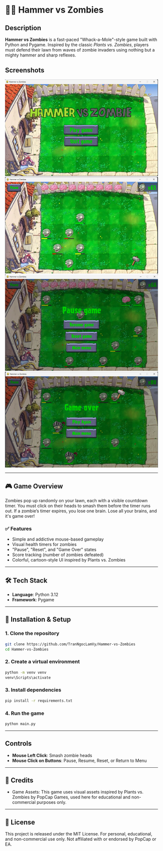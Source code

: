 # 🧟‍♂️ Hammer vs Zombies

## Description
**Hammer vs Zombies** is a fast-paced "Whack-a-Mole"-style game built with Python and Pygame. Inspired by the classic *Plants vs. Zombies*, players must defend their lawn from waves of zombie invaders using nothing but a mighty hammer and sharp reflexes.

## Screenshots
![Menu Screenshot](./assets/screenshots/Screenshot%20-%20Menu.PNG)
![Gameplay Screenshot](./assets/screenshots/Screenshot%20-%20Game.PNG)
![Pause Screenshot](./assets/screenshots/Screenshot%20-%20Pause.PNG)
![Game Over Screenshot](./assets/screenshots/Screenshot%20-%20GameOver.PNG)

---

## 🎮 Game Overview

Zombies pop up randomly on your lawn, each with a visible countdown timer. You must click on their heads to smash them before the timer runs out. If a zombie’s timer expires, you lose one brain. Lose all your brains, and it's game over!

### ✅ Features
- Simple and addictive mouse-based gameplay
- Visual health timers for zombies
- "Pause", "Reset", and "Game Over" states
- Score tracking (number of zombies defeated)
- Colorful, cartoon-style UI inspired by Plants vs. Zombies

---

## 🛠 Tech Stack

- **Language**: Python 3.12
- **Framework**: Pygame

---

## 🚀 Installation & Setup

### 1. Clone the repository
```bash
git clone https://github.com/TranNgocLamVy/Hammer-vs-Zombies
cd Hammer-vs-Zombies
```

### 2. Create a virtual environment
```bash
python -m venv venv
venv\Scripts\activate
```

### 3. Install dependencies
```bash
pip install -r requirements.txt
```

### 4. Run the game
```bash
python main.py
```

---

## Controls
- **Mouse Left Click**: Smash zombie heads
- **Mouse Click on Buttons**: Pause, Resume, Reset, or Return to Menu

---

## 🎨 Credits
- Game Assets: This game uses visual assets inspired by Plants vs. Zombies by PopCap Games, used here for educational and non-commercial purposes only.

---

## 📄 License
This project is released under the MIT License. For personal, educational, and non-commercial use only. Not affiliated with or endorsed by PopCap or EA.